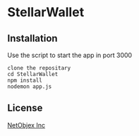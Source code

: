 # StellarWallet
 


## Installation
Use the script to start the app in  port 3000
```
clone the repositary
cd StellarWallet
npm install
nodemon app.js
```


## License
[NetObjex Inc](https://netobjex.com)
